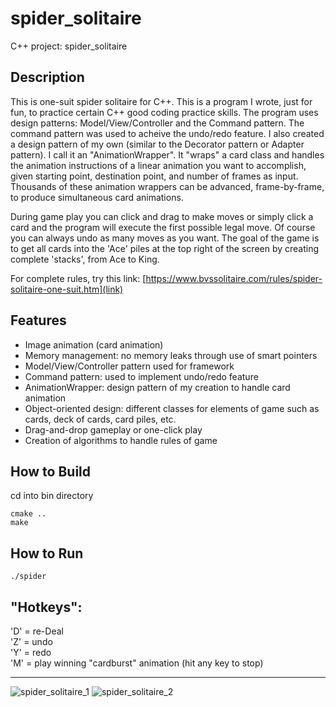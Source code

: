 # spider_solitaire
C++ project: spider_solitaire
## Description
This is one-suit spider solitaire for C++. This is a program I wrote, just for fun, to practice certain C++ good coding practice skills. The program uses design patterns: Model/View/Controller and the Command pattern. The command pattern was used to acheive the undo/redo feature. I also created a design pattern of my own (similar to the Decorator pattern or Adapter pattern). I call it an "AnimationWrapper". It "wraps" a card class and handles the animation instructions of a linear animation you want to accomplish, given starting point, destination point, and number of frames as input. Thousands of these animation wrappers can be advanced, frame-by-frame, to produce simultaneous card animations.

During game play you can click and drag to make moves or simply click a card and the program will execute the first possible legal move. Of course you can always undo as many moves as you want. The goal of the game is to get all cards into the 'Ace' piles at the top right of the screen by creating complete 'stacks', from Ace to King.

For complete rules, try this link: [https://www.bvssolitaire.com/rules/spider-solitaire-one-suit.htm](link)

## Features
* Image animation (card animation)
* Memory management: no memory leaks through use of smart pointers
* Model/View/Controller pattern used for framework
* Command pattern: used to implement undo/redo feature
* AnimationWrapper: design pattern of my creation to handle card animation
* Object-oriented design: different classes for elements of game such as cards, deck of cards, card piles, etc.
* Drag-and-drop gameplay or one-click play
* Creation of algorithms to handle rules of game

## How to Build
cd into bin directory
```
cmake ..
make
```
## How to Run
```
./spider
```
## "Hotkeys":
'D' = re-Deal<br>
'Z' = undo<br>
'Y' = redo<br>
'M' = play winning "cardburst" animation (hit any key to stop)<br>
***
![spider_solitaire_1](https://user-images.githubusercontent.com/53150782/193928067-8a2cc551-0ba7-409c-8d1f-43f8c16fe98b.PNG)
![spider_solitaire_2](https://user-images.githubusercontent.com/53150782/193928085-1b964497-13f5-45b3-bbf8-049a358e0a2e.PNG)
